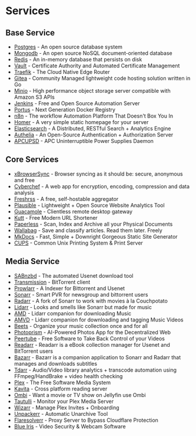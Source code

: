 # Services

## Base Service

- [Postgres](postgresql.md) - An open source database system
- [Mongodb](mongodb.md) - An open source NoSQL document-oriented database
- [Redis](redis.md) - An in-memory database that persists on disk
- [Vault](vault.md) - Certificate Authority and Automated Certificate Management
- [Traefik](traefik.md) - The Cloud Native Edge Router
- [Gitea](gitea.md) - Community Managed lightweight code hosting solution written in Go
- [Minio](minio.md) - High performance object storage server compatible with Amazon S3 APIs
- [Jenkins](jenkins.md) -  Free and Open Source Automation Server
- [Portus](portus.md) - Next Generation Docker Registry
- [n8n](n8n.md) - The workflow Automation Platform That Doesn't Box You In
- [Homer](homer.md) - A very simple static homepage for your server
- [Elasticsearch](elasticsearch.md) - A Distributed, RESTful Search + Analytics Engine
- [Authelia](authelia.md) - An Open-Source Authentication + Authorization Server
- [APCUPSD](apcupsd.md) - APC Uninterruptible Power Supplies Daemon

## Core Services

- [xBrowserSync](xbrowsersync.md) - Browser syncing as it should be: secure, anonymous and free
- [Cyberchef](cyberchef.md) - A web app for encryption, encoding, compression and data analysis
- [Freshrss](freshrss.md) - A free, self-hostable aggregator
- [Plausible](plausible.md) - Lightweight + Open Source Website Analytics Tool
- [Guacamole](guacamole.md) - Clientless remote desktop gateway
- [Kutt](kutt.md) - Free Modern URL Shortener
- [Paperless](paperless.md) - Scan, Index and Archive all your Physical Documents
- [Wallabag](wallabag.md) - Save and classify articles. Read them later. Freely
- [MkDocs](mkdocs.md) - Fast, Simple + Downright Gorgeous Static Site Generator
- [CUPS](cups.md) - Common Unix Printing System & Print Server

## Media Service

- [SABnzbd](sabnzbd.md) - The automated Usenet download tool
- [Transmission](transmission.md) - BitTorrent client
- [Prowlarr](prowlarr.md) - A Indexer for Bittorrent and Usenet
- [Sonarr](sonarr.md) - Smart PVR for newsgroup and bittorrent users
- [Radarr](radarr.md) - A fork of Sonarr to work with movies à la Couchpotato
- [Lidarr](lidarr.md) - Looks and smells like Sonarr but made for music
- [AMD](amd.md) - Lidarr companion for downloading Music
- [AMVD](amvd.md) - Lidarr companion for downloading and tagging Music Videos
- [Beets](beets.md) - Organize your music collection once and for all
- [Photoprism](photoprism.md) - AI-Powered Photos App for the Decentralized Web
- [Peertube](peertube.md) - Free Software to Take Back Control of your Videos
- [Readarr](readarr.md) - Readarr is a eBook collection manager for Usenet and BitTorrent users
- [Bazarr](bazarr.md) - Bazarr is a companion application to Sonarr and Radarr that manages and downloads subtitles
- [Tdarr](tdarr.md) - Audio/Video library analytics + transcode automation using FFmpeg/HandBrake + video health checking
- [Plex](plex.md) - The Free Software Media System
- [Kavita](kavita.md) - Cross platform reading server
- [Ombi](ombi.md) - Want a movie or TV show on Jellyfin use Ombi
- [Tautulli](tautulli.md) - Monitor your Plex Media Server
- [Wizarr](wizarr.md) - Manage Plex Invites + Onboarding
- [Unpackerr](unpackerr.md) - Automatic Unarchive Tool
- [Flaresolverr](flaresolverr.md) - Proxy Server to Bypass Cloudflare Protection
- [Blue Iris](blueiris.md) - Video Security & Webcam Software
